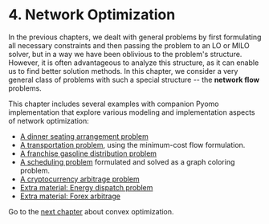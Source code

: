 # 4. Network Optimization

In the previous chapters, we dealt with general problems by first formulating all necessary constraints and then passing the problem to an LO or MILO solver, but in a way we have been oblivious to the problem's structure. However, it is often advantageous to analyze this structure, as it can enable us to find better solution methods. In this chapter, we consider a very general class of problems with such a special structure -- the **network flow** problems.

This chapter includes several examples with companion Pyomo implementation that explore various modeling and implementation aspects of network optimization:

* [A dinner seating arrangement problem](01-dinner-seat-allocation.ipynb)
* [A transportation problem](02-mincost-flow.ipynb), using the minimum-cost flow formulation.
* [A franchise gasoline distribution problem](03-gasoline-distribution.ipynb)
* [A scheduling problem](04-exam-room-scheduling.ipynb) formulated and solved as a graph coloring problem.
* [A cryptocurrency arbitrage problem](05-cryptocurrency-arbitrage.ipynb)
* [Extra material: Energy dispatch problem](06-power-network.ipynb)
* [Extra material: Forex arbitrage](07-forex-arbitrage.ipynb)

Go to the [next chapter](../05/05.00.md) about convex optimization.